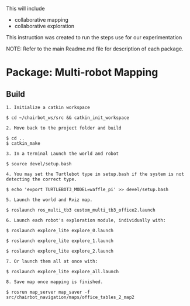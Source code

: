 
This will include
- collaborative mapping
- collaborative exploration


This instruction was created to run the steps use for our experimentation

NOTE: Refer to the main Readme.md file for description of each package.

# Package: Multi-robot Mapping

## Build
    1. Initialize a catkin workspace

    $ cd ~/chairbot_ws/src && catkin_init_workspace

    2. Move back to the project folder and build

    $ cd ..
    $ catkin_make

    3. In a terminal Launch the world and robot

    $ source devel/setup.bash

    4. You may set the Turtlebot type in setup.bash if the system is not detecting the correct type.

    $ echo 'export TURTLEBOT3_MODEL=waffle_pi' >> devel/setup.bash

    5. Launch the world and Rviz map.

    $ roslaunch ros_multi_tb3 custom_multi_tb3_office2.launch

    6. Launch each robot's exploration module, individually with:

    $ roslaunch explore_lite explore_0.launch

    $ roslaunch explore_lite explore_1.launch
 
    $ roslaunch explore_lite explore_2.launch

    7. Or launch them all at once with:

    $ roslaunch explore_lite explore_all.launch

    8. Save map once mapping is finished.

    $ rosrun map_server map_saver -f src/chairbot_navigation/maps/office_tables_2_map2

